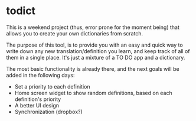 todict
======

This is a weekend project (thus, error prone for the moment being) that allows you to create your own dictionaries from scratch.

The purpose of this tool, is to provide you with an easy and quick way to write down any new translation/definition you learn,
and keep track of all of them in a single place. It's just a mixture of a TO DO app and a dictionary.

The most basic functionality is already there, and the next goals will be added in the following days:
- Set a priority to each definition
- Home screen widget to show random definitions, based on each definition's priority
- A better UI design
- Synchronization (dropbox?)
